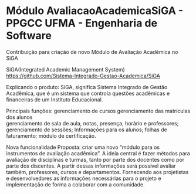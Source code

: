 # Módulo AvaliacaoAcademicaSiGA - PPGCC UFMA - Engenharia de Software
Contribuição para criação de novo Módulo de Avaliação Acadêmica no SiGA

SiGA(Integrated Academic Management System) 
https://github.com/Sistema-Integrado-Gestao-Academica/SiGA

Explicando o produto:
SiGA, significa Sistema Integrado de Gestão Acadêmica, que é um sistema que controla questões acadêmicas e financeiras de um Instituto Educacional.

Principais funções:
	gerenciamento de cursos
	gerenciamento das matrículas dos alunos 	
	gerenciamento de sala de aula, notas, presença, horário e professores;
  	gerenciamento de sessões;
  	Informações para os alunos;
	folhas de faturamento;
	módulo de certificação. 
  
  Nova funcionalidade Proposta:
  criar uma novo “módulo para os instrumentos de avaliação acadêmica”. A ideia central é fazer métodos para avaliação de disciplinas e turmas, 
  tanto por parte dos docentes como por parte dos discentes. A partir dessas informações será possível avaliar também, professores, cursos e departamentos.
  Fornecendo aos projetistas e desenvolvedores as informações necessárias para o projeto e implementação de forma a colaborar com a comunidade.
  
  
  
